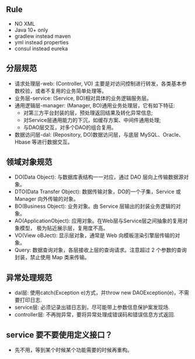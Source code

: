 ## Rule
* NO XML
* Java 10+ only
* gradlew instead maven
* yml instead properties
* consul instead eureka


## 分层规范

* 请求处理层-web: (Controller, VO) 主要是对访问控制进行转发，各类基本参数校验，或者不复用的业务简单处理等。
* 业务层-service: (Service, BO)相对具体的业务逻辑服务层。
* 通用逻辑层-manager: (Manager, BO)通用业务处理层，它有如下特征:
    * 对第三方平台封装的层，预处理返回结果及转化异常信息;
    * 对Service层通用能力的下沉，如缓存方案、中间件通用处理; 
    * 与DAO层交互，对多个DAO的组合复用。
* 数据访问层-dal: (Repository, DO)数据访问层，与底层 MySQL、Oracle、Hbase 等进行数据交互。


## 领域对象规范

* DO(Data Object): 与数据库表结构一一对应，通过 DAO 层向上传输数据源对象。
* DTO(Data Transfer Object): 数据传输对象，DO的一个子集，Service 或 Manager 向外传输的对象。
* BO(Business Object): 业务对象。由 Service 层输出的封装业务逻辑的对象。
* AO(ApplicationObject): 应用对象。在Web层与Service层之间抽象的复用对象模型， 极为贴近展示层，复用度不高。
* VO(View oBJect): 显示层对象，通常是 Web 向模板渲染引擎层传输的对象。
* Query: 数据查询对象，各层接收上层的查询请求。注意超过 2 个参数的查询封装，禁止使用 Map 类来传输。


## 异常处理规范

* dal层: 使用catch(Exception e)方式，并throw new DAOException(e)，不需要打印日志.
* service层: 必须记录出错日志到，尽可能带上参数信息保护案发现场.
* controller层: 不再抛异常，要将异常处理成错误码和错误信息方式返回.


## service 要不要使用定义接口？

* 先不用，等到某个时候某个功能需要的时候再重构。
